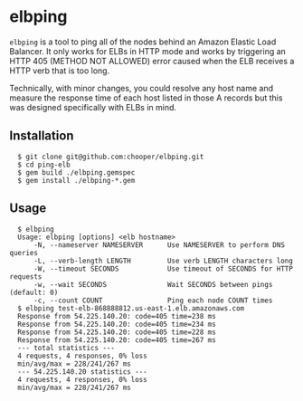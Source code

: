 # elbping

`elbping` is a tool to ping all of the nodes behind an Amazon Elastic
Load Balancer. It only works for ELBs in HTTP mode and works by
triggering an HTTP 405 (METHOD NOT ALLOWED) error caused when the ELB
receives a HTTP verb that is too long.

Technically, with minor changes, you could resolve any host name and
measure the response time of each host listed in those A records but
this was designed specifically with ELBs in mind.

## Installation

```
  $ git clone git@github.com:chooper/elbping.git
  $ cd ping-elb
  $ gem build ./elbping.gemspec
  $ gem install ./elbping-*.gem
```

## Usage

```
  $ elbping
  Usage: elbping [options] <elb hostname>
      -N, --nameserver NAMESERVER      Use NAMESERVER to perform DNS queries
      -L, --verb-length LENGTH         Use verb LENGTH characters long
      -W, --timeout SECONDS            Use timeout of SECONDS for HTTP requests
      -w, --wait SECONDS               Wait SECONDS between pings (default: 0)
      -c, --count COUNT                Ping each node COUNT times
  $ elbping test-elb-868888812.us-east-1.elb.amazonaws.com
  Response from 54.225.140.20: code=405 time=238 ms
  Response from 54.225.140.20: code=405 time=234 ms
  Response from 54.225.140.20: code=405 time=228 ms
  Response from 54.225.140.20: code=405 time=267 ms
  --- total statistics ---
  4 requests, 4 responses, 0% loss
  min/avg/max = 228/241/267 ms
  --- 54.225.140.20 statistics ---
  4 requests, 4 responses, 0% loss
  min/avg/max = 228/241/267 ms
```

